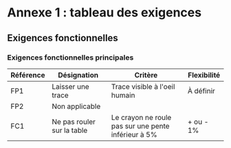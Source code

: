 # Annexe 1 : tableau des exigences
## Exigences fonctionnelles

### Exigences fonctionnelles principales

| Référence | Désignation | Critère | Flexibilité |
|---|---|---|---|
| FP1 | Laisser une trace | Trace visible à l'oeil humain | À définir |
| FP2 | Non applicable | | |
| FC1 | Ne pas rouler sur la table | Le crayon ne roule pas sur une pente inférieur à 5% | + ou - 1% |
